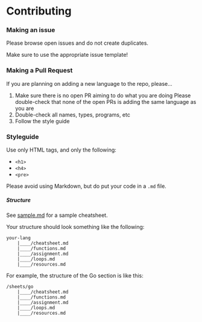 # Contributing

### Making an issue

Please browse open issues and do not create duplicates. 

Make sure to use the appropriate issue template!

### Making a Pull Request

If you are planning on adding a new language to the repo, please...

1. Make sure there is no open PR aiming to do what you are doing
   Please double-check that none of the open PRs is adding the same language as you are
2. Double-check all names, types, programs, etc
3. Follow the style guide

### Styleguide

Use only HTML tags, and only the following:

* `<h1>`
* `<h4>`
* `<pre>`

Please avoid using Markdown, but do put your code in a `.md` file. 

##### Structure

See [sample.md](./sample.md) for a sample cheatsheet. 

Your structure should look something like the following:

```
your-lang
    |____/cheatsheet.md
    |____/functions.md
    |____/assignment.md
    |____/loops.md
    |____/resources.md
```

For example, the structure of the Go section is like this:

```
/sheets/go
    |____/cheatsheet.md
    |____/functions.md
    |____/assignment.md
    |____/loops.md
    |____/resources.md
```